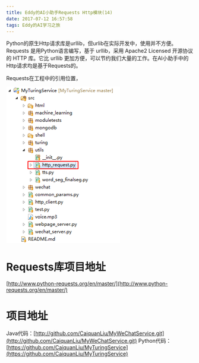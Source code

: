 ```yaml
---
title: Eddy的AI小助手Requests Http模块(14)
date: 2017-07-12 16:57:58
tags: Eddy的AI学习之旅
---
```

Python的原生Http请求库是urllib，但urlib在实际开发中，使用并不方便。Requests 是用Python语言编写，基于 urllib，采用 Apache2 Licensed 开源协议的 HTTP 库。它比 urllib 更加方便，可以节约我们大量的工作。在AI小助手中的Http请求均是基于Requests的。

Requests在工程中的引用位置，

![Requests在工程中的引用位置](Eddy的AI小助手Requests-Http模块-14/Requests在工程中的引用位置.png)

# Requests库项目地址
[http://www.python-requests.org/en/master/](http://www.python-requests.org/en/master/)

# 项目地址
Java代码：[http://github.com/CaiquanLiu/MyWeChatService.git](http://github.com/CaiquanLiu/MyWeChatService.git)
Python代码：[https://github.com/CaiquanLiu/MyTuringService](https://github.com/CaiquanLiu/MyTuringService)